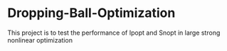 # Dropping-Ball-Optimization
This project is to test the performance of Ipopt and Snopt in large strong nonlinear optimization
